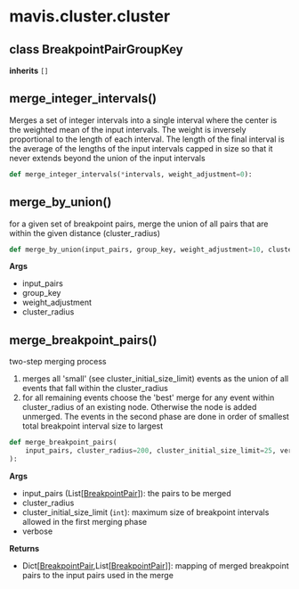 # mavis.cluster.cluster

## class BreakpointPairGroupKey

**inherits** `[]`




## merge\_integer\_intervals()

Merges a set of integer intervals into a single interval where the center is the
weighted mean of the input intervals. The weight is inversely proportional to the
length of each interval. The length of the final interval is the average of the lengths
of the input intervals capped in size so that it never extends beyond the union of the
input intervals

```python
def merge_integer_intervals(*intervals, weight_adjustment=0):
```



## merge\_by\_union()

for a given set of breakpoint pairs, merge the union of all pairs that are
within the given distance (cluster_radius)

```python
def merge_by_union(input_pairs, group_key, weight_adjustment=10, cluster_radius=200):
```

**Args**

- input_pairs
- group_key
- weight_adjustment
- cluster_radius

## merge\_breakpoint\_pairs()

two-step merging process

1. merges all 'small' (see cluster_initial_size_limit) events as the union of all events that
fall within the cluster_radius
2. for all remaining events choose the 'best' merge for any event within cluster_radius of an
existing node. Otherwise the node is added unmerged. The events in the second phase are
done in order of smallest total breakpoint interval size to largest

```python
def merge_breakpoint_pairs(
    input_pairs, cluster_radius=200, cluster_initial_size_limit=25, verbose=False
):
```

**Args**

- input_pairs (List\[[BreakpointPair](../../breakpoint/#class-breakpointpair)\]): the pairs to be merged
- cluster_radius
- cluster_initial_size_limit (`int`): maximum size of breakpoint intervals allowed in the first merging phase
- verbose

**Returns**

- Dict\[[BreakpointPair](../../breakpoint/#class-breakpointpair),List\[[BreakpointPair](../../breakpoint/#class-breakpointpair)\]\]: mapping of merged breakpoint pairs to the input pairs used in the merge
